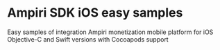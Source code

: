 Ampiri SDK iOS easy samples
==============

Easy samples of integration Ampiri monetization mobile platform for iOS
Objective-C and Swift versions with Cocoapods support 

